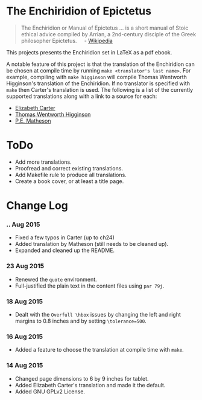 
# The Enchiridion of Epictetus

> The Enchiridion or Manual of Epictetus ... is a short manual of Stoic ethical advice 
  compiled by Arrian, a 2nd-century disciple of the Greek philosopher Epictetus. 
  &nbsp;&nbsp;&nbsp; - [Wikipedia](https://en.wikipedia.org/wiki/Enchiridion_of_Epictetus)

This projects presents the Enchiridion set in LaTeX as a pdf ebook.

A notable feature of this project is that the translation of the Enchiridion
can be chosen at compile time by running `make <translator's last name>`.
For example, compiling with `make higginson` will compile 
Thomas Wentworth Higginson's translation of the Enchiridion.
If no translator is specified with `make` then Carter's translation is used.
The following is a list of the currently supported translations
along with a link to a source for each: 

 - [Elizabeth Carter](https://archive.org/details/enchiridion_librivox)
 - [Thomas Wentworth Higginson](http://www.perseus.tufts.edu/hopper/text?doc=urn:cts:greekLit:tlg0557.tlg002.perseus-eng2:1)
 - [P.E. Matheson](http://www.sacred-texts.com/cla/dep/dep102.htm)
 <!---
 - [George Long](http://www.ptypes.com/enchiridion.html)
 - [Thomas William Rolleston](http://www.letsreadgreek.com/epictetus/rolleston.htm)
 -->



# ToDo
 
 - Add more translations.
 - Proofread and correct existing translations.
 - Add Makefile rule to produce all translations.
 - Create a book cover, or at least a title page.



# Change Log

### .. Aug 2015
 - Fixed a few typos in Carter (up to ch24)
 - Added translation by Matheson (still needs to be cleaned up).
 - Expanded and cleaned up the README.

### 23 Aug 2015
 - Renewed the `quote` environment.
 - Full-justified the plain text in the content files using `par 79j`.

### 18 Aug 2015
 - Dealt with the `Overfull \hbox` issues by changing the left 
   and right margins to 0.8 inches and by setting `\tolerance=500`.

### 16 Aug 2015
 - Added a feature to choose the translation at compile time with `make`.

### 14 Aug 2015
 - Changed page dimensions to 6 by 9 inches for tablet.
 - Added Elizabeth Carter's translation and made it the default.
 - Added GNU GPLv2 License.



